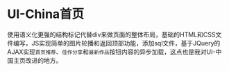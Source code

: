 # UI-China首页

使用语义化更强的结构标记代替div来做页面的整体布局，基础的HTML和CSS文件编写，JS实现简单的图片轮播和返回顶部功能，添加sql文件，基于JQuery的AJAX实现`首页推荐`、`佳作分享`和`最新作品`按钮内容的异步加载，这点也是我对UI-中国主页改进的地方。
